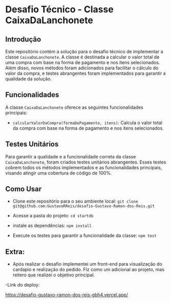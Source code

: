 # Desafio Técnico - Classe CaixaDaLanchonete

## Introdução

Este repositório contém a solução para o desafio técnico de implementar a classe `CaixaDaLanchonete`. A classe é destinada a calcular o valor total de uma compra com base na forma de pagamento e nos itens selecionados. Além disso, novos métodos foram adicionados para facilitar o cálculo do valor da compra, e testes abrangentes foram implementados para garantir a qualidade da solução.

## Funcionalidades

A classe `CaixaDaLanchonete` oferece as seguintes funcionalidades principais:

- `calcularValorDaCompra(formaDePagamento, itens)`: Calcula o valor total da compra com base na forma de pagamento e nos itens selecionados.

## Testes Unitários

Para garantir a qualidade e a funcionalidade correta da classe `CaixaDaLanchonete`, foram criados testes unitários abrangentes. Esses testes cobrem todos os métodos implementados e as funcionalidades principais, visando atingir uma cobertura de código de 100%.


## Como Usar

- Clone este repositório para o seu ambiente local:
`git clone git@github.com:GustavoRReis/desafio-Gustavo-Ramon-dos-Reis.git`

- Acesse a pasta do projeto:
`cd startdb`

- instale as dependências:
`npm install`

- Execute os testes para garantir a funcionalidade da classe:
`npm test`

## Extra:

- Após realizar o desafio implementei um front-end para visualização do cardapio e realização do pedido. Fiz como um adicional ao projeto, mas reitero que realizei o objetivo principal. 

-Link do deploy:

https://desafio-gustavo-ramon-dos-reis-gbh4.vercel.app/
